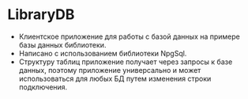 # LibraryDB
- Клиентское приложение для работы с базой данных на примере базы данных библиотеки.
- Написано с использованием библиотеки NpgSql.
- Структуру таблиц приложение получает через запросы к базе данных, поэтому приложение универсально и может использоваться для любых БД путем изменения строки подключения.
